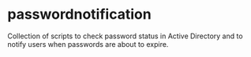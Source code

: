 # passwordnotification

Collection of scripts to check password status in Active Directory and to notify users when passwords are about to expire.
